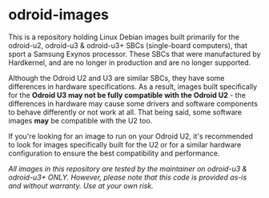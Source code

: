 # odroid-images

This is a repository holding Linux Debian images built primarily for the odroid-u2, odroid-u3 & odroid-u3+ SBCs (single-board computers), that sport a Samsung Exynos processor. These SBCs that were manufactured by Hardkernel, and are no longer in production and are no longer supported.

Although the Odroid U2 and U3 are similar SBCs, they have some differences in hardware specifications. As a result, images built specifically for the **Odroid U3 may not be fully compatible with the Odroid U2** - the differences in hardware may cause some drivers and software components to behave differently or not work at all. That being said, some software images **may** be compatible with the U2 too.


If you're looking for an image to run on your Odroid U2, it's recommended to look for images specifically built for the U2 or for a similar hardware configuration to ensure the best compatibility and performance.


_All images in this repository are tested by the maintainer on odroid-u3 & odroid-u3+ ONLY. However, please note that this code is provided as-is and without warranty. Use at your own risk._ 



